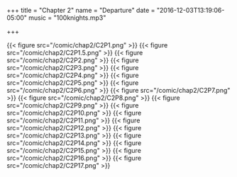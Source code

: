 +++
title = "Chapter 2"
name = "Departure"
date = "2016-12-03T13:19:06-05:00"
music = "100knights.mp3"

+++

{{< figure src="/comic/chap2/C2P1.png" >}}
{{< figure src="/comic/chap2/C2P1.5.png" >}}
{{< figure src="/comic/chap2/C2P2.png" >}}
{{< figure src="/comic/chap2/C2P3.png" >}}
{{< figure src="/comic/chap2/C2P4.png" >}}
{{< figure src="/comic/chap2/C2P5.png" >}}
{{< figure src="/comic/chap2/C2P6.png" >}}
{{< figure src="/comic/chap2/C2P7.png" >}}
{{< figure src="/comic/chap2/C2P8.png" >}}
{{< figure src="/comic/chap2/C2P9.png" >}}
{{< figure src="/comic/chap2/C2P10.png" >}}
{{< figure src="/comic/chap2/C2P11.png" >}}
{{< figure src="/comic/chap2/C2P12.png" >}}
{{< figure src="/comic/chap2/C2P13.png" >}}
{{< figure src="/comic/chap2/C2P14.png" >}}
{{< figure src="/comic/chap2/C2P15.png" >}}
{{< figure src="/comic/chap2/C2P16.png" >}}
{{< figure src="/comic/chap2/C2P17.png" >}}
